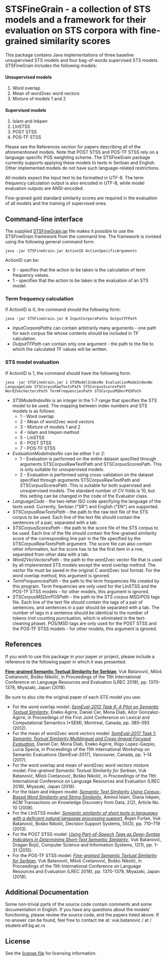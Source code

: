# STSFineGrain - a collection of STS models and a framework for their evaluation on STS corpora with fine-grained similarity scores
This package contains Java implementations of three baseline unsupervised STS models and four bag-of-words supervised STS models.
STSFineGrain includes the following models:

#### Unsupervised models
1. Word overlap
2. Mean of word2vec word vectors
3. Mixture of models 1 and 2

#### Supervised models
1. Islam and Inkpen
2. LInSTSS
3. POST STSS
4. POS-TF STSS

Please see the References section for papers describing all of the aforementioned models.
Note that POST STSS and POS-TF STSS rely on a language-specific POS weighting scheme. The STSFineGrain package currently supports applying these models to texts in Serbian and English.
Other implemented models do not have such language-related restrictions.

All models expect the input text to be formatted in UTF-8. The term frequency calculation output is also encoded in UTF-8, while model evaluation outputs are ANSI-encoded.

Fine-grained gold standard similarity scores are required in the evaluation of all models and the training of supervised ones.

## Command-line interface
The supplied [STSFineGrain.jar](https://github.com/vukbatanovic/STSFineGrain/releases/download/v1.0.0/STSFineGrain.jar) file makes it possible to use the STSFineGrain framework from the command line.
The framework is invoked using the following general command form:

```
java -jar STSFineGrain.jar ActionID ActionSpecificArguments
```

ActionID can be:
* 0 - specifies that the action to be taken is the calculation of term frequency values.
* 1 - specifies that the action to be taken is the evaluation of an STS model.

### Term frequency calculation
If ActionID is 0, the command should the following form:
```
java -jar STSFineGrain.jar 0 InputCorporaPaths OutputTFPath
```

* *InputCorporaPaths* can contain arbitrarily many arguments - one path for each corpus file whose contents should be included in TF calculation.
* *OutputTFPath* can contain only one argument - the path to the file to which the calculated TF values will be written.

### STS model evaluation
If ActionID is 1, the command should have the following form:
```
java -jar STSFineGrain.jar 1 STSModelIndexNo EvaluationModeIndexNo LanguageCode STSCorpusRawTextsPath STSCorpusScoresPath Word2VecVectorsPath TermFrequenciesPath STSCorpusMSDorPOSPath
```

* *STSModelIndexNo* is an integer in the 1-7 range that specifies the STS model to be used. The mapping between index numbers and STS models is as follows:
    * 1 - Word overlap
    * 2 - Mean of word2vec word vectors
    * 3 - Mixture of models 1 and 2
    * 4 - Islam and Inkpen method
    * 5 - LInSTSS
    * 6 - POST STSS
    * 7 - POS-TF STSS
* *EvaluationModeIndexNo* can be either 1 or 2:
    * 1 - Evaluation is performed on the entire dataset specified through arguments STSCorpusRawTextPath and STSCorpusScoresPath. This is only suitable for unsupervised models.
    * 2 - Evaluation is performed using cross-validation on the dataset specified through arguments STSCorpusRawTextPath and STSCorpusScoresPath. This is suitable for both supervised and unsupervised models. The standard number of CV folds is 10, but this setting can be changed in the code of the Evaluator class.
* *LanguageCode* - the two-letter ISO code specifying the language of the texts used. Currently, Serbian ("SR") and English ("EN") are supported.
* *STSCorpusRawTextsPath* - the path to the raw text file of the STS corpus to be used. Each line of the text file should contain the sentences of a pair, separated with a tab.
* *STSCorpusScoresPath* - the path to the score file of the STS corpus to be used. Each line of the file should contain the fine-grained similarity score of the corresponding line pair in the file specified by the *STSCorpusRawTextsPath* argument. The score file can also contain other information, but the score has to be the first item in a row, separated from other data with a tab.
* *Word2VecVectorsPath* - the path to the word2vec vector file that is used by all implemented STS models except the word overlap method. The vector file must be saved in the original C word2vec tool format. For the word overlap method, this argument is ignored.
* *TermFrequenciesPath* - the path to the term frequencies file created by this program. Term frequencies are only used for the LInSTSS and the POS-TF STSS models - for other models, this argument is ignored.
* *STSCorpusMSDorPOSPath* - the path to the STS corpus MSD/POS tags file. Each line of the text file should contain the tags of a pair of sentences, and sentences in a pair should be separated with a tab. The number of tags in a sentence should be identical to the number of tokens (not counting punctuation, which is eliminated in the text-cleaning phase). POS/MSD tags are only used for the POST STSS and the POS-TF STSS models - for other models, this argument is ignored.

## References
If you wish to use this package in your paper or project, please include a reference to the following paper in which it was presented:

**[Fine-grained Semantic Textual Similarity for Serbian](http://www.lrec-conf.org/proceedings/lrec2018/pdf/442.pdf)**, Vuk Batanović, Miloš Cvetanović, Boško Nikolić, in Proceedings of the 11th International Conference on Language Resources and Evaluation (LREC 2018), pp. 1370-1378, Miyazaki, Japan (2018).

Be sure to also cite the original paper of each STS model you use:
* For the word overlap model: *[SemEval-2012 Task 6: A Pilot on Semantic Textual Similarity](http://www.aclweb.org/anthology/S12-1051)*, Eneko Agirre, Daniel Cer, Mona Diab, Aitor Gonzalez-Agirre, in Proceedings of the First Joint Conference on Lexical and Computational Semantics (*SEM), Montreal, Canada, pp. 385–393 (2012).
* For the mean of word2vec word vectors model: *[SemEval-2017 Task 1: Semantic Textual Similarity Multilingual and Cross-lingual Focused Evaluation](http://www.aclweb.org/anthology/S17-2001)*, Daniel Cer, Mona Diab, Eneko Agirre, Iñigo Lopez-Gazpio, Lucia Specia, in Proceedings of the 11th International Workshop on Semantic Evaluations (SemEval-2017), Vancouver, Canada, pp. 1–14 (2017).
* For the word overlap and mean of word2vec word vectors mixture model: *Fine-grained Semantic Textual Similarity for Serbian*, Vuk Batanović, Miloš Cvetanović, Boško Nikolić, in Proceedings of the 11th International Conference on Language Resources and Evaluation (LREC 2018), Miyazaki, Japan (2018).
* For the Islam and Inkpen model: *[Semantic Text Similarity Using Corpus-Based Word Similarity and String Similarity](http://www.site.uottawa.ca/~diana/publications/tkdd.pdf)*, Aminul Islam, Diana Inkpen, ACM Transactions on Knowledge Discovery from Data, 2(2), Article No. 10 (2008).
* For the LInSTSS model: *[Semantic similarity of short texts in languages with a deficient natural language processing support](http://vukbatanovic.github.io/publication/dss_2013/)*, Bojan Furlan, Vuk Batanović, Boško Nikolić,  Decision Support Systems, 55(3), pp. 710–719 (2013).
* For the POST STSS model: *[Using Part-of-Speech Tags as Deep-Syntax Indicators in Determining Short-Text Semantic Similarity](http://vukbatanovic.github.io/publication/comsis_2015/)*, Vuk Batanović, Dragan Bojić, Computer Science and Information Systems, 12(1), pp. 1–31 (2015).
* For the POS-TF STSS model: *[Fine-grained Semantic Textual Similarity for Serbian](http://www.lrec-conf.org/proceedings/lrec2018/pdf/442.pdf)*, Vuk Batanović, Miloš Cvetanović, Boško Nikolić, in Proceedings of the 11th International Conference on Language Resources and Evaluation (LREC 2018), pp. 1370-1378, Miyazaki, Japan (2018).

## Additional Documentation
Some non-trivial parts of the source code contain comments and some documentation in English.
If you have any questions about the models' functioning, please review the source code, and the papers listed above.
If no answer can be found, feel free to contact me at: vuk.batanovic / at / student.etf.bg.ac.rs

## License
See the [license file](./LICENSE.md) for licensing information.
